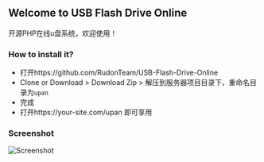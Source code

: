 ## Welcome to USB Flash Drive Online  ##
开源PHP在线u盘系统，欢迎使用！



### How to install it? ###
* 打开https://github.com/RudonTeam/USB-Flash-Drive-Online
* Clone or Download > Download Zip > 解压到服务器项目目录下，重命名目录为`upan`
* 完成
* 打开https://your-site.com/upan 即可享用


### Screenshot  ###
![Screenshot](https://repository-images.githubusercontent.com/228742774/fd772680-2186-11ea-9c58-1a9fe3eaa45d)

